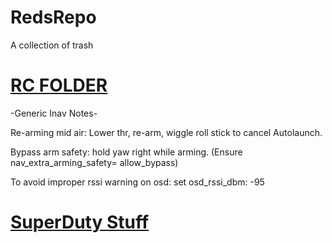 # RedsRepo
A collection of trash





# [RC FOLDER](/Rc-Stuff)

-Generic Inav Notes-

 Re-arming mid air: Lower thr, re-arm, wiggle roll stick to cancel Autolaunch.

 Bypass arm safety: hold yaw right while arming. (Ensure nav_extra_arming_safety= allow_bypass)

 To avoid improper rssi warning on osd:
set osd_rssi_dbm: -95



# [SuperDuty Stuff](/Superduty)
